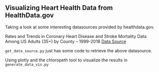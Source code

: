 ## Visualizing Heart Health Data from HealthData.gov

Taking a look at some interesting datasources provided by healthdata.gov.

Rates and Trends in Coronary Heart Disease and Stroke Mortality Data Among US Adults (35+) by County – 1999-2018 [Data Source](https://healthdata.gov/dataset/Rates-and-Trends-in-Coronary-Heart-Disease-and-Str/yvac-3wdb/about_data)

`get_data_source.py` just has some code to retrieve the above datasource.

Using plotly and the chloropeth tool to visualize the results in `generate_data_vis.py`
